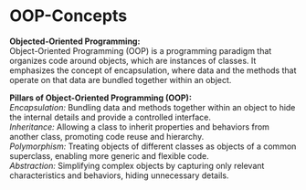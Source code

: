# OOP-Concepts
**Objected-Oriented Programming:**<br>
Object-Oriented Programming (OOP) is a programming paradigm that organizes code around objects, which are instances of classes. It emphasizes the concept of encapsulation, where data and the methods that operate on that data are bundled together within an object.

**Pillars of Object-Oriented Programming (OOP):**<br>
*Encapsulation:* Bundling data and methods together within an object to hide the internal details and provide a controlled interface.<br>
*Inheritance:* Allowing a class to inherit properties and behaviors from another class, promoting code reuse and hierarchy.<br>
*Polymorphism:* Treating objects of different classes as objects of a common superclass, enabling more generic and flexible code.<br>
*Abstraction:* Simplifying complex objects by capturing only relevant characteristics and behaviors, hiding unnecessary details.<br>
